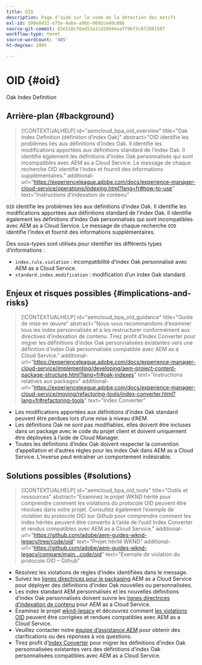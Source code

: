 ```yaml
---
title: OID
description: Page d’aide sur le code de la détection des motifs
exl-id: 500e0d32-e75e-4abe-a96b-0692ce40c086
source-git-commit: d3e518cf8ad53a2cd28d4eea7f9b75c672881507
workflow-type: tm+mt
source-wordcount: '485'
ht-degree: 100%

---
```


# OID {#oid}

Oak Index Definition

## Arrière-plan {#background}

>[!CONTEXTUALHELP]
>id="aemcloud_bpa_oid_overview"
>title="Oak Index Definition (définition d’index Oak)"
>abstract="OID identifie les problèmes liés aux définitions d’index Oak. Il identifie les modifications apportées aux définitions standard de l’index Oak. Il identifie également les définitions d’index Oak personnalisés qui sont incompatibles avec AEM as a Cloud Service. Le message de chaque recherche OID identifie l’index et fournit des informations supplémentaires."
>additional-url="https://experienceleague.adobe.com/docs/experience-manager-cloud-service/operations/indexing.html?lang=fr#how-to-use" text="Instructions d’indexation de contenu"

`OID` identifie les problèmes liés aux définitions d’index Oak. Il identifie les modifications apportées aux définitions standard de l’index Oak. Il identifie également les définitions d’index Oak personnalisés qui sont incompatibles avec AEM as a Cloud Service. Le message de chaque recherche `OID` identifie l’index et fournit des informations supplémentaires.

Des sous-types sont utilisés pour identifier les différents types d’informations :

* `index.rule.violation` : incompatibilité d’index Oak personnalisé avec AEM as a Cloud Service.
* `standard.index.modification` : modification d’un index Oak standard.

## Enjeux et risques possibles {#implications-and-risks}

>[!CONTEXTUALHELP]
>id="aemcloud_bpa_oid_guidance"
>title="Guide de mise en œuvre"
>abstract="Nous vous recommandons d’examiner tous les index personnalisés et à les restructurer conformément aux directives d’indexation de contenu. Tirez profit d’Index Converter pour migrer les définitions d’index Oak personnalisées existantes vers une définition d’index Oak personnalisée compatible avec AEM as a Cloud Service."
>additional-url="https://experienceleague.adobe.com/docs/experience-manager-cloud-service/implementing/developing/aem-project-content-package-structure.html?lang=fr#oak-indexes" text="Instructions relatives aux packages"
>additional-url="https://experienceleague.adobe.com/docs/experience-manager-cloud-service/moving/refactoring-tools/index-converter.html?lang=fr#refactoring-tools" text="Index Converter"

* Les modifications apportées aux définitions d’index Oak standard peuvent être perdues lors d’une mise à niveau d’AEM.
* Les définitions Oak ne sont pas modifiables, elles doivent être incluses dans un package avec le code du projet client et doivent uniquement être déployées à l’aide de Cloud Manager.
* Toutes les définitions d’index Oak doivent respecter la convention d’appellation et d’autres règles pour les index Oak dans AEM as a Cloud Service. L’inverse peut entraîner un comportement indésirable.

## Solutions possibles {#solutions}

>[!CONTEXTUALHELP]
>id="aemcloud_bpa_oid_tools"
>title="Outils et ressources"
>abstract="Examinez le projet WKND hérité pour comprendre comment les violations du protocole OID peuvent être résolues dans votre projet. Consultez également l’exemple de violation du protocole OID sur Github pour comprendre comment les index hérités peuvent être convertis à l’aide de l’outil Index Converter et rendus compatibles avec AEM as a Cloud Service."
>additional-url="https://github.com/adobe/aem-guides-wknd-legacy/tree/code/oid" text="Projet hérité WKND"
>additional-url="https://github.com/adobe/aem-guides-wknd-legacy/compare/main...code/oid" text="Exemple de violation du protocole OID – Github"

* Résolvez les violations de règles d’index identifiées dans le message.
* Suivez les [lignes directrices pour le packaging](https://experienceleague.adobe.com/docs/experience-manager-cloud-service/implementing/developing/aem-project-content-package-structure.html?lang=fr) AEM as a Cloud Service pour déployer des définitions d’index Oak nouvelles ou personnalisées.
* Les index standard AEM personnalisés et les nouvelles définitions d’index Oak personnalisés doivent suivre les [lignes directrices d’indexation de contenu](https://experienceleague.adobe.com/docs/experience-manager-cloud-service/operations/indexing.html?lang=fr#preparing-the-new-index-definition) pour AEM as a Cloud Service.
* Examinez le projet [wknd-legacy](https://github.com/adobe/aem-guides-wknd-legacy/tree/code/oid) et découvrez comment [les violations OID](https://github.com/adobe/aem-guides-wknd-legacy/compare/main...code/oid) peuvent être corrigées et rendues compatibles avec AEM as a Cloud Service.
* Veuillez contacter notre [équipe d’assistance AEM](https://helpx.adobe.com/fr/enterprise/using/support-for-experience-cloud.html) pour obtenir des clarifications ou des réponses à vos questions.
* Tirez profit d’[Index Converter](https://experienceleague.adobe.com/docs/experience-manager-cloud-service/moving/refactoring-tools/index-converter.html?lang=fr#refactoring-tools) pour migrer les définitions d’index Oak personnalisées existantes vers des définitions d’index Oak personnalisées compatibles avec AEM as a Cloud Service.
